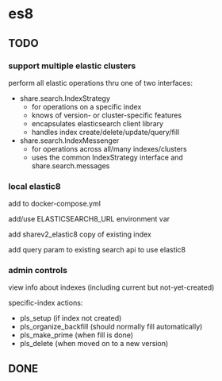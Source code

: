 # es8

## TODO
### support multiple elastic clusters
perform all elastic operations thru one of two interfaces:
* share.search.IndexStrategy
    * for operations on a specific index
    * knows of version- or cluster-specific features
    * encapsulates elasticsearch client library
    * handles index create/delete/update/query/fill
* share.search.IndexMessenger
    * for operations across all/many indexes/clusters
    * uses the common IndexStrategy interface and share.search.messages

### local elastic8
add to docker-compose.yml

add/use ELASTICSEARCH8_URL environment var

add sharev2_elastic8 copy of existing index

add query param to existing search api to use elastic8

### admin controls
view info about indexes (including current but not-yet-created)

specific-index actions:
- pls_setup (if index not created)
- pls_organize_backfill (should normally fill automatically)
- pls_make_prime (when fill is done)
- pls_delete (when moved on to a new version)



## DONE
